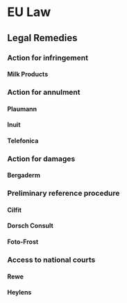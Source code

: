 # EU Law

## Legal Remedies

### Action for infringement

#### Milk Products

### Action for annulment

#### Plaumann

#### Inuit

#### Telefonica

### Action for damages

#### Bergaderm

### Preliminary reference procedure

#### Cilfit

#### Dorsch Consult

#### Foto-Frost

### Access to national courts

#### Rewe

#### Heylens

